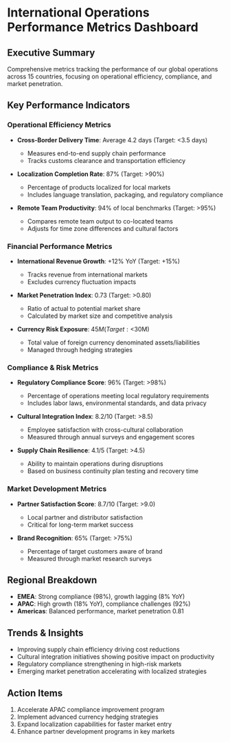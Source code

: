 # International Operations Performance Metrics Dashboard

## Executive Summary
Comprehensive metrics tracking the performance of our global operations across 15 countries, focusing on operational efficiency, compliance, and market penetration.

## Key Performance Indicators

### Operational Efficiency Metrics
- **Cross-Border Delivery Time**: Average 4.2 days (Target: <3.5 days)
  - Measures end-to-end supply chain performance
  - Tracks customs clearance and transportation efficiency

- **Localization Completion Rate**: 87% (Target: >90%)
  - Percentage of products localized for local markets
  - Includes language translation, packaging, and regulatory compliance

- **Remote Team Productivity**: 94% of local benchmarks (Target: >95%)
  - Compares remote team output to co-located teams
  - Adjusts for time zone differences and cultural factors

### Financial Performance Metrics
- **International Revenue Growth**: +12% YoY (Target: +15%)
  - Tracks revenue from international markets
  - Excludes currency fluctuation impacts

- **Market Penetration Index**: 0.73 (Target: >0.80)
  - Ratio of actual to potential market share
  - Calculated by market size and competitive analysis

- **Currency Risk Exposure**: $45M (Target: <$30M)
  - Total value of foreign currency denominated assets/liabilities
  - Managed through hedging strategies

### Compliance & Risk Metrics
- **Regulatory Compliance Score**: 96% (Target: >98%)
  - Percentage of operations meeting local regulatory requirements
  - Includes labor laws, environmental standards, and data privacy

- **Cultural Integration Index**: 8.2/10 (Target: >8.5)
  - Employee satisfaction with cross-cultural collaboration
  - Measured through annual surveys and engagement scores

- **Supply Chain Resilience**: 4.1/5 (Target: >4.5)
  - Ability to maintain operations during disruptions
  - Based on business continuity plan testing and recovery time

### Market Development Metrics
- **Partner Satisfaction Score**: 8.7/10 (Target: >9.0)
  - Local partner and distributor satisfaction
  - Critical for long-term market success

- **Brand Recognition**: 65% (Target: >75%)
  - Percentage of target customers aware of brand
  - Measured through market research surveys

## Regional Breakdown
- **EMEA**: Strong compliance (98%), growth lagging (8% YoY)
- **APAC**: High growth (18% YoY), compliance challenges (92%)
- **Americas**: Balanced performance, market penetration 0.81

## Trends & Insights
- Improving supply chain efficiency driving cost reductions
- Cultural integration initiatives showing positive impact on productivity
- Regulatory compliance strengthening in high-risk markets
- Emerging market penetration accelerating with localized strategies

## Action Items
1. Accelerate APAC compliance improvement program
2. Implement advanced currency hedging strategies
3. Expand localization capabilities for faster market entry
4. Enhance partner development programs in key markets